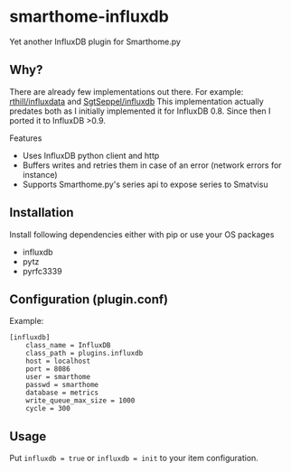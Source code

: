 # smarthome-influxdb
Yet another InfluxDB plugin for Smarthome.py

## Why?
There are already few implementations out there. For example: [rthill/influxdata](https://github.com/rthill/influxdata) and [SgtSeppel/influxdb](https://github.com/SgtSeppel/influxdb)
This implementation actually predates both as I initially implemented it for InfluxDB 0.8. Since then I ported it to InfluxDB >0.9.

Features
* Uses InfluxDB python client and http
* Buffers writes and retries them in case of an error (network errors for instance)
* Supports Smarthome.py's series api to expose series to Smatvisu

## Installation
Install following dependencies either with pip or use your OS packages
* influxdb
* pytz
* pyrfc3339

## Configuration (plugin.conf)
Example:
```
[influxdb]
    class_name = InfluxDB
    class_path = plugins.influxdb
    host = localhost
    port = 8086
    user = smarthome
    passwd = smarthome
    database = metrics
    write_queue_max_size = 1000
    cycle = 300

```
## Usage
Put `influxdb = true` or `influxdb = init` to your item configuration.

